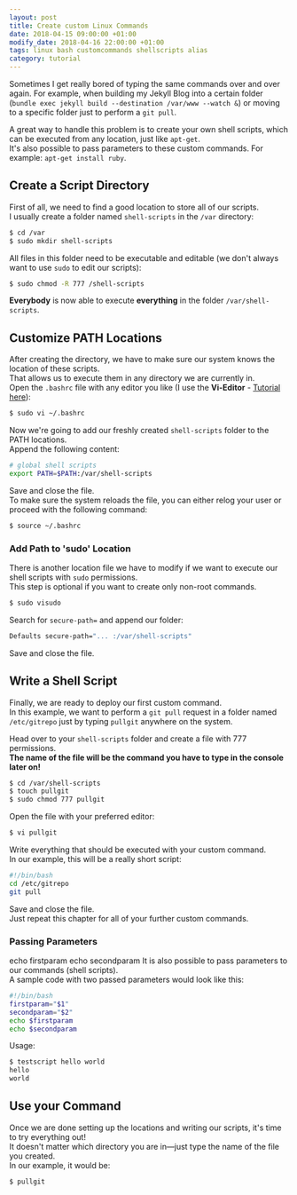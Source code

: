 ```yaml
---
layout: post
title: Create custom Linux Commands
date: 2018-04-15 09:00:00 +01:00
modify_date: 2018-04-16 22:00:00 +01:00
tags: linux bash customcommands shellscripts alias
category: tutorial
---
```


Sometimes I get really bored of typing the same commands over and over again. For example, when building my Jekyll Blog into a certain folder (`bundle exec jekyll build --destination /var/www --watch &`) or moving to a specific folder just to perform a `git pull`.

A great way to handle this problem is to create your own shell scripts, which can be executed from any location, just like `apt-get`.<!--more-->  
It's also possible to pass parameters to these custom commands. For example: `apt-get install ruby`.

## Create a Script Directory
First of all, we need to find a good location to store all of our scripts.  
I usually create a folder named `shell-scripts` in the `/var` directory:
```bash
$ cd /var
$ sudo mkdir shell-scripts
```
All files in this folder need to be executable and editable (we don't always want to use `sudo` to edit our scripts):
```bash
$ sudo chmod -R 777 /shell-scripts
```
__Everybody__ is now able to execute __everything__ in the folder `/var/shell-scripts`.

## Customize PATH Locations
After creating the directory, we have to make sure our system knows the location of these scripts.  
That allows us to execute them in any directory we are currently in.  
Open the `.bashrc` file with any editor you like (I use the __Vi-Editor__ - [Tutorial here](http://www.openvim.com)):
```bash
$ sudo vi ~/.bashrc
```
Now we're going to add our freshly created `shell-scripts` folder to the PATH locations.  
Append the following content:
```bash
# global shell scripts
export PATH=$PATH:/var/shell-scripts
```
Save and close the file.  
To make sure the system reloads the file, you can either relog your user or proceed with the following command:
```bash
$ source ~/.bashrc
```

### Add Path to 'sudo' Location
There is another location file we have to modify if we want to execute our shell scripts with `sudo` permissions.  
This step is optional if you want to create only non-root commands.
```bash
$ sudo visudo
```
Search for `secure-path=` and append our folder:
```bash
Defaults secure-path="... :/var/shell-scripts"
```
Save and close the file.

## Write a Shell Script
Finally, we are ready to deploy our first custom command.  
In this example, we want to perform a `git pull` request in a folder named `/etc/gitrepo` just by typing `pullgit` anywhere on the system.  

Head over to your `shell-scripts` folder and create a file with 777 permissions.  
__The name of the file will be the command you have to type in the console later on!__  
```bash
$ cd /var/shell-scripts
$ touch pullgit
$ sudo chmod 777 pullgit
```
Open the file with your preferred editor:
```bash
$ vi pullgit
```
Write everything that should be executed with your custom command.  
In our example, this will be a really short script:
```bash
#!/bin/bash
cd /etc/gitrepo
git pull
```
Save and close the file.  
Just repeat this chapter for all of your further custom commands.

### Passing Parameters
echo firstparam
echo secondparam
It is also possible to pass parameters to our commands (shell scripts).  
A sample code with two passed parameters would look like this:
```bash
#!/bin/bash
firstparam="$1"
secondparam="$2"
echo $firstparam
echo $secondparam
```
Usage:
```bash
$ testscript hello world
hello
world
```

## Use your Command
Once we are done setting up the locations and writing our scripts, it's time to try everything out!  
It doesn't matter which directory you are in—just type the name of the file you created.  
In our example, it would be:
```bash
$ pullgit
```